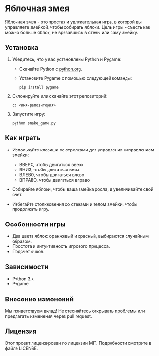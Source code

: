 # Яблочная змея

Яблочная змея - это простая и увлекательная игра, в которой вы управляете змейкой, чтобы собирать яблоки. Цель игры - съесть как можно больше яблок, не врезавшись в стены или саму змейку.

## Установка

1. Убедитесь, что у вас установлены Python и Pygame:
   - Скачайте Python с [python.org](https://www.python.org/).
   - Установите Pygame с помощью следующей команды:
    
     ```pip install pygame```
     
2. Склонируйте или скачайте этот репозиторий:
  
   ```git clone <url-репозитория>
   cd <имя-репозитория>
   
3. Запустите игру:
  
   ```python snake_game.py```
   
## Как играть

- Используйте клавиши со стрелками для управления направлением змейки:
  - ВВЕРХ, чтобы двигаться вверх
  - ВНИЗ, чтобы двигаться вниз
  - ВЛЕВО, чтобы двигаться влево
  - ВПРАВО, чтобы двигаться вправо

- Собирайте яблоки, чтобы ваша змейка росла, и увеличивайте свой счет.
- Избегайте столкновения со стенами и телом змейки, чтобы продолжать игру.

## Особенности игры

- Два цвета яблок: оранжевый и красный, выбираются случайным образом.
- Простота и интуитивность игрового процесса.
- Подсчет очков.

## Зависимости

- Python 3.x
- Pygame

## Внесение изменений

Мы приветствуем вклад! Не стесняйтесь открывать проблемы или предлагать изменения через pull request.

## Лицензия

Этот проект лицензирован по лицензии MIT. Подробности смотрите в файле LICENSE.

